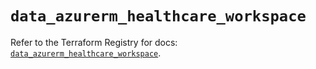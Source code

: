 # `data_azurerm_healthcare_workspace`

Refer to the Terraform Registry for docs: [`data_azurerm_healthcare_workspace`](https://registry.terraform.io/providers/hashicorp/azurerm/3.107.0/docs/data-sources/healthcare_workspace).
